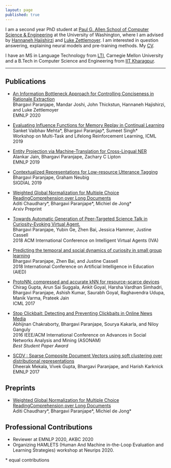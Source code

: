 ```yaml
---
layout: page
published: true
---
```


I am a second year PhD student at [Paul G. Allen School of Computer Science & Engineering](https://www.cs.washington.edu/) at the University of Washington, where I am advised by [Hannaneh Hajishirzi](https://homes.cs.washington.edu/~hannaneh/) and [Luke Zettlemoyer](https://www.cs.washington.edu/people/faculty/lsz). I am interested in question answering, explaining neural models and pre-training methods. My [CV](https://bhargaviparanjape.github.io/documents/Resume_2020.pdf).

I have an MS in Language Technology from [LTI](https://www.lti.cs.cmu.edu/), Carnegie Mellon University and a B.Tech in Computer Science and Engineering from [IIT Kharagpur](http://cse.iitkgp.ac.in/).


---

## Publications

- [An Information Bottleneck Approach for Controlling Conciseness in Rationale Extraction](https://bhargaviparanjape.github.io/documents/Explainable_NLU_IB.pdf) <br />
Bhargavi Paranjape, Mandar Joshi, John Thickstun, Hannaneh Hajishirzi, and Luke Zettlemoyer <br />
EMNLP 2020

- [Evaluating Influence Functions for Memory Replay in Continual Learning](https://drive.google.com/file/d/1RnWl5Nl2iK_uyVvS-l7xGpHmtAqgDkU5/view) <br />
Sanket Vaibhav Mehta\*, Bhargavi Paranjap\*, Sumeet Singh\* <br />
Workshop on Multi-Task and Lifelong Reinforcement Learning, ICML 2019

- [Entity Projection via Machine-Translation for Cross-Lingual NER](https://arxiv.org/pdf/1909.05356.pdf) <br />
Alankar Jain, Bhargavi Paranjape, Zachary C Lipton <br />
EMNLP 2019

- [Contextualized Representations for Low-resource Utterance Tagging](https://www.aclweb.org/anthology/W19-5909/) <br />
Bhargavi Paranjape, Graham Neubig <br />
SIGDIAL 2019

- [Weighted Global Normalization for Multiple Choice ReadingComprehension over Long Documents](https://arxiv.org/pdf/1812.02253.pdf) <br />
Aditi Chaudhary\*, Bhargavi Paranjape\*, Michiel de Jong\* <br />
Arxiv Preprint

- [Towards Automatic Generation of Peer-Targeted Science Talk in Curiosity-Evoking Virtual Agent.](https://zhenbai.io/wp-content/uploads/2018/10/IVA_2018_Camera_Ready.pdf) <br />
Bhargavi Paranjape, Yubin Ge, Zhen Bai, Jessica Hammer, Justine Cassell <br />
2018 ACM International Conference on Intelligent Virtual Agents (IVA)

- [Predicting the temporal and social dynamics of curiosity in small group learning](https://zhenbai.io/wp-content/uploads/2018/08/aied-2018-camera.pdf) <br />
Bhargavi Paranjape, Zhen Bai, and Justine Cassell <br />
2018 International Conference on Artificial Intelligence in Education (AIED)

- [ProtoNN: compressed and accurate kNN for resource-scarce devices](http://proceedings.mlr.press/v70/gupta17a/gupta17a.pdf) <br />
Chirag Gupta, Arun Sai Suggala, Ankit Goyal, Harsha Vardhan Simhadri, Bhargavi Paranjape, Ashish Kumar, Saurabh Goyal, Raghavendra Udupa, Manik Varma, Prateek Jain <br />
ICML 2017

- [Stop Clickbait: Detecting and Preventing Clickbaits in Online News Media](https://bhargaviparanjape.github.io/documents/ASONAM2016.pdf) <br />
Abhijnan Chakraborty, Bhargavi Paranjape, Sourya Kakarla, and Niloy Ganguly <br />
2016 IEEE/ACM International Conference on Advances in Social Networks Analysis and Mining (ASONAM) <br />
*Best Student Paper Award*

- [SCDV : Sparse Composite Document Vectors using soft clustering over distributional representations](https://arxiv.org/pdf/1612.06778.pdf) <br />
Dheerak Mekala, Vivek Gupta, Bhargavi Paranjape, and Harish Karknick <br />
EMNLP 2017


## Preprints

- [Weighted Global Normalization for Multiple Choice ReadingComprehension over Long Documents](https://arxiv.org/pdf/1812.02253.pdf) <br />
Aditi Chaudhary\*, Bhargavi Paranjape\*, Michiel de Jong\* <br />

## Professional Contributions

- Reviewer at EMNLP 2020, AKBC 2020
- Organizing HAMLETS (Human And Machine in-the-Loop Evaluation and Learning Strategies) workshop at Neurips 2020.


\* equal contributions
